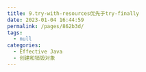 ```yaml
---
title: 9.try-with-resources优先于try-finally
date: 2023-01-04 16:44:59
permalink: /pages/862b3d/
tags: 
  - null
categories: 
  - Effective Java
  - 创建和销毁对象
---
```

